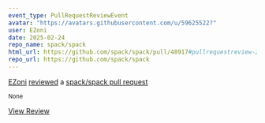 ```yaml
---
event_type: PullRequestReviewEvent
avatar: "https://avatars.githubusercontent.com/u/59625522?"
user: EZoni
date: 2025-02-24
repo_name: spack/spack
html_url: https://github.com/spack/spack/pull/48917#pullrequestreview-2637951399
repo_url: https://github.com/spack/spack
---
```


<a href='https://github.com/EZoni' target='_blank'>EZoni</a> <a href='https://github.com/spack/spack/pull/48917#pullrequestreview-2637951399' target='_blank'>reviewed</a> a <a href='https://github.com/spack/spack/pull/48917' target='_blank'>spack/spack pull request</a>

<small>None</small>

<a href='https://github.com/spack/spack/pull/48917#pullrequestreview-2637951399' target='_blank'>View Review</a>